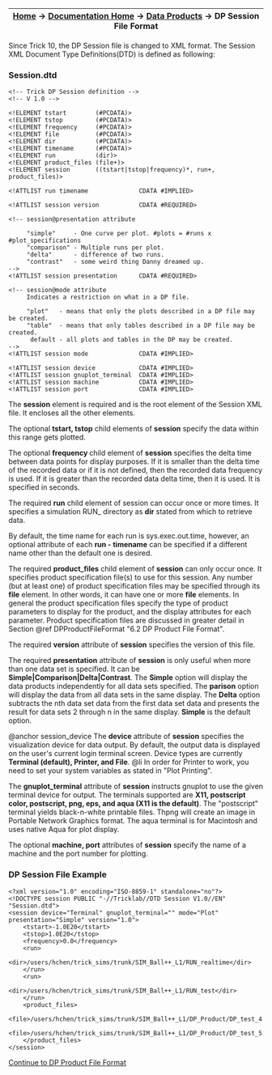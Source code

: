 | [Home](/trick) → [Documentation Home](../Documentation-Home) → [Data Products](Data-Products) → DP Session File Format |
|------------------------------------------------------------------|

Since Trick 10, the DP Session file is changed to XML format. The Session XML Document
Type Definitions(DTD) is defined as following:

### Session.dtd

```
<!-- Trick DP Session definition -->
<!-- V 1.0 -->

<!ELEMENT tstart        (#PCDATA)>
<!ELEMENT tstop         (#PCDATA)>
<!ELEMENT frequency     (#PCDATA)>
<!ELEMENT file          (#PCDATA)>
<!ELEMENT dir           (#PCDATA)>
<!ELEMENT timename      (#PCDATA)>
<!ELEMENT run           (dir)>
<!ELEMENT product_files (file+)>
<!ELEMENT session       ((tstart|tstop|frequency)*, run+, product_files)>

<!ATTLIST run timename              CDATA #IMPLIED>

<!ATTLIST session version           CDATA #REQUIRED>

<!-- session@presentation attribute

     "simple"     - One curve per plot. #plots = #runs x #plot_specifications
     "comparison" - Multiple runs per plot.
     "delta"      - difference of two runs.
     "contrast"   - some weird thing Danny dreamed up.
-->
<!ATTLIST session presentation      CDATA #REQUIRED>

<!-- session@mode attribute
     Indicates a restriction on what in a DP file.

     "plot"   - means that only the plots described in a DP file may be created.
     "table"  - means that only tables described in a DP file may be created.
      default - all plots and tables in the DP may be created.
-->
<!ATTLIST session mode              CDATA #IMPLIED>

<!ATTLIST session device            CDATA #IMPLIED>
<!ATTLIST session gnuplot_terminal  CDATA #IMPLIED>
<!ATTLIST session machine           CDATA #IMPLIED>
<!ATTLIST session port              CDATA #IMPLIED>
```


The <b>session</b> element is required and is the root element of the Session XML file.
It encloses all the other elements.

The optional <b>tstart, tstop</b> child elements of <b>session</b> specify the data
within this range gets plotted.

The optional <b>frequency </b> child element of <b>session</b> specifies the delta time
between data points for display purposes. If it is smaller than the delta time of the recorded data
or if it is not defined, then the recorded data frequency is used. If it is greater than the recorded
data delta time, then it is used. It is specified in seconds.

The required <b>run</b> child element of session can occur once or more times.
It specifies a simulation RUN_ directory as <b>dir</b> stated from which to retrieve data.

By default, the time name for each run is sys.exec.out.time, however, an optional attribute of each 
<b>run - timename</b> can be specified if a different name other than 
the default one is desired.

The required <b>product_files</b>  child element of <b>session</b> can only occur once.
It specifies product specification file(s) to use for this session. Any number (but at least one)
of product specification files may be specified through its <b>file</b> element. In other words,
it can have one or more <b>file</b>  elements. In general the product specification files specify
the type of product parameters to display for the product, and the display attributes for each parameter.
Product specification files are discussed in greater detail in Section @ref DPProductFileFormat "6.2 DP Product File Format".

The required <b>version</b> attribute of <b>session</b> specifies the version of this file.

The required <b>presentation</b>  attribute of <b>session</b> is only useful when more than
one data set is specified. It can be <b>Simple|Comparison|Delta|Contrast</b>. The <b>Simple</b>
option will display the data products independently for all data sets specified. The <b>parison</b> option
will display the data from all data sets in the same display. The <b>Delta</b> option subtracts
the nth data set data from the first data set data and presents the result for data sets 2 through n in
the same display. <b>Simple</b> is the default option.

@anchor session_device The <b>device</b> attribute of <b>session</b> specifies the visualization device
for data output. By default, the output data is displayed on the user's current login terminal screen.
Device types are currently <b>Terminal (default), Printer, and File</b>.
@li In order for Printer to work, you need to set your system variables as stated in "Plot Printing".

The <b>gnuplot_terminal</b> attribute of <b>session</b> instructs gnuplot to use the given
terminal device for output. The terminals supported are <b>X11, postscript color, postscript, png, eps, and aqua
(X11 is the default)</b>. The "postscript" terminal yields black-n-white printable files. Thpng will create
an image in Portable Network Graphics format. The aqua terminal is for Macintosh and uses native Aqua for plot display.

The optional <b>machine, port</b> attributes of <b>session</b> specify the name of a machine and the port
number for plotting.


### DP Session File Example

```
<?xml version="1.0" encoding="ISO-8859-1" standalone="no"?>
<!DOCTYPE session PUBLIC "-//Tricklab//DTD Session V1.0//EN" "Session.dtd">
<session device="Terminal" gnuplot_terminal="" mode="Plot" presentation="Simple" version="1.0">
    <tstart>-1.0E20</tstart>
    <tstop>1.0E20</tstop>
    <frequency>0.0</frequency>
    <run>
        <dir>/users/hchen/trick_sims/trunk/SIM_Ball++_L1/RUN_realtime</dir>
    </run>
    <run>
        <dir>/users/hchen/trick_sims/trunk/SIM_Ball++_L1/RUN_test</dir>
    </run>
    <product_files>
        <file>/users/hchen/trick_sims/trunk/SIM_Ball++_L1/DP_Product/DP_test_4.xml</file>
        <file>/users/hchen/trick_sims/trunk/SIM_Ball++_L1/DP_Product/DP_test_5.xml</file>
    </product_files>
</session>
```

[Continue to DP Product File Format](DP-Product-File-Format)
